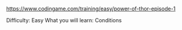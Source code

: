 https://www.codingame.com/training/easy/power-of-thor-episode-1

Difficulty: Easy
What you will learn: Conditions

